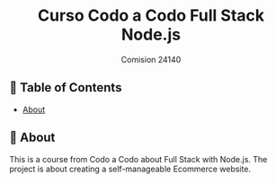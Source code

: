 <div align="center"> 
<h1>Curso Codo a Codo Full Stack Node.js</h1>
<p>Comision 24140</p>
</div>

## 📝 Table of Contents
- [About](#about)

## 🧐 About <a name = "about"></a>
This is a course from Codo a Codo about Full Stack with Node.js. The project is about creating a self-manageable Ecommerce website.
